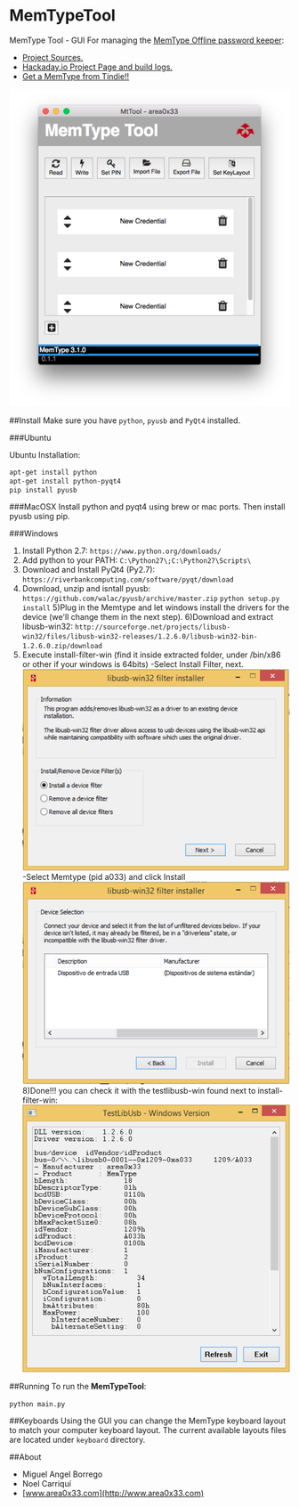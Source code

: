 # MemTypeTool
MemType Tool - GUI For managing the [MemType Offline password keeper](http://www.area0x33.com/blog/?page_id=329):
 - [Project Sources.](https://github.com/jim17/memtype)
 - [Hackaday.io Project Page and build logs.](https://hackaday.io/project/8342-memtype-open-source-password-keeper)
 - [Get a MemType from Tindie!!](https://www.tindie.com/products/area0x33/memtype-open-source-password-keeper/)


![screenshot](screenshots/screenshot.png)


##Install
Make sure you have `python`, `pyusb` and `PyQt4` installed.

###Ubuntu

Ubuntu Installation:

```
apt-get install python
apt-get install python-pyqt4
pip install pyusb
```

###MacOSX
Install python and pyqt4 using brew or mac ports. Then install pyusb using pip.

###Windows
1) Install Python 2.7:
`https://www.python.org/downloads/`
2) Add python to your PATH:
`C:\Python27\;C:\Python27\Scripts\`
3) Download and Install PyQt4 (Py2.7):
`https://riverbankcomputing.com/software/pyqt/download`
4) Download, unzip and isntall pyusb:
`https://github.com/walac/pyusb/archive/master.zip`
`python setup.py install`
5)Plug in the Memtype and let windows install the drivers for the device (we'll change them in the next step).
6)Download and extract libusb-win32:
`http://sourceforge.net/projects/libusb-win32/files/libusb-win32-releases/1.2.6.0/libusb-win32-bin-1.2.6.0.zip/download`
7) Execute install-filter-win (find it inside extracted folder, under /bin/x86 or other if your windows is 64bits)
 -Select Install Filter, next.
![screenshot](screenshots/install-filter-win-1.png)
 -Select Memtype (pid a033) and click Install
![screenshot](screenshots/install-filter-win-2.png)
8)Done!!! you can check it with the testlibusb-win found next to install-filter-win:
![screenshot](screenshots/testlibusb-win.png)

##Running
To run the **MemTypeTool**:

`python main.py`

##Keyboards
Using the GUI you can change the MemType keyboard layout to match your computer keyboard layout.
The current available layouts files are located under `keyboard` directory.

##About

* Miguel Angel Borrego
* Noel Carriquí
* [www.area0x33.com](http://www.area0x33.com)
